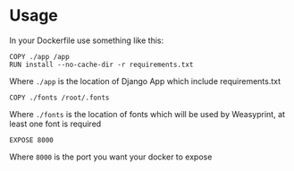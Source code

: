 # Usage

In your Dockerfile use something like this:
```
COPY ./app /app
RUN install --no-cache-dir -r requirements.txt
```

Where `./app` is the location of Django App which include requirements.txt


```
COPY ./fonts /root/.fonts
```

Where `./fonts` is the location of fonts which will be used by Weasyprint, at least one font is required

```
EXPOSE 8000
```

Where `8000` is the port you want your docker to expose